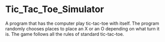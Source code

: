 # Tic_Tac_Toe_Simulator
A program that has the computer play tic-tac-toe with itself.
The program randomly chooses places to place an X or an O depending on what turn it is. The game follows all the rules of standard tic-tac-toe.
